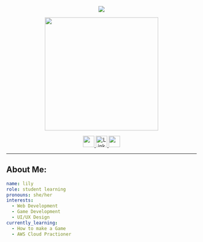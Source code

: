 <!-- Animated Header (via Capsule Render) -->
<p align="center">
  <img src="https://capsule-render.vercel.app/api?text=(＾▽＾)/%20Hi%20Everyone!&animation=fadeIn&type=waving&color=gradient&height=100"/>
</p>

<!-- GIF Section -->
<p align="center">
  <img src="https://media1.giphy.com/media/v1.Y2lkPTc5MGI3NjExazg3cXpsdjd6cTc5b2w4ajJxNGxoaXRybDJoNXo4aWVwNzVwd3h4dSZlcD12MV9pbnRlcm5hbF9naWZfYnlfaWQmY3Q9Zw/eNXYiiNEtME70Ommgh/giphy.gif" width="300"/>
</p>

<!-- Social Icons -->
<p align="center">
  <a href="https://website-5mfrwfxoy-liyyngs-projects.vercel.app">
    <img height="30" src="https://cdn.simpleicons.org/vercel/ffffff" />
  </a>
<a href="https://www.linkedin.com/in/llyy/" target="_blank">
  <img height="30" src="https://img.icons8.com/ios-filled/50/ffffff/linkedin.png" alt="LinkedIn" />
</a>
  <a href="https://www.instagram.com/sheep.posts/">
    <img height="30" src="https://cdn.simpleicons.org/instagram/ffffff" />
  </a>
</p>
</p>

---

## About Me:
```yaml
name: lily
role: student learning  
pronouns: she/her
interests: 
  - Web Development
  - Game Development
  - UI/UX Design
currently_learning: 
  - How to make a Game
  - AWS Cloud Practioner
